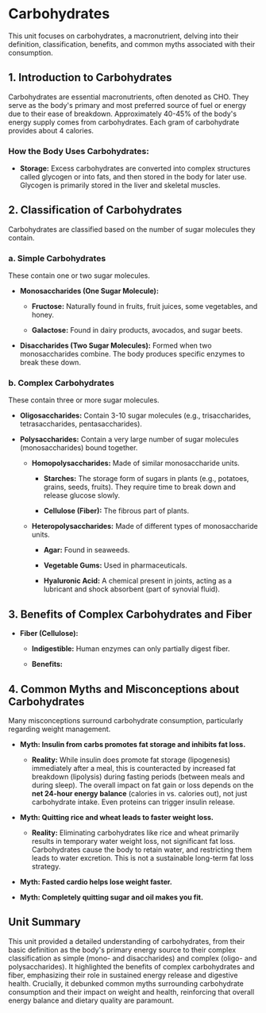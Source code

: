 Carbohydrates
=============

This unit focuses on carbohydrates, a macronutrient, delving into their definition, classification, benefits, and common myths associated with their consumption.

1\. Introduction to Carbohydrates
---------------------------------

Carbohydrates are essential macronutrients, often denoted as CHO. They serve as the body's primary and most preferred source of fuel or energy due to their ease of breakdown. Approximately 40-45% of the body's energy supply comes from carbohydrates. Each gram of carbohydrate provides about 4 calories.

### How the Body Uses Carbohydrates:

*   **Storage:** Excess carbohydrates are converted into complex structures called glycogen or into fats, and then stored in the body for later use. Glycogen is primarily stored in the liver and skeletal muscles.
    

2\. Classification of Carbohydrates
-----------------------------------

Carbohydrates are classified based on the number of sugar molecules they contain.

### a. Simple Carbohydrates

These contain one or two sugar molecules.

*   **Monosaccharides (One Sugar Molecule):**
    
    *   **Fructose:** Naturally found in fruits, fruit juices, some vegetables, and honey.
        
    *   **Galactose:** Found in dairy products, avocados, and sugar beets.
        
*   **Disaccharides (Two Sugar Molecules):** Formed when two monosaccharides combine. The body produces specific enzymes to break these down.
    

### b. Complex Carbohydrates

These contain three or more sugar molecules.

*   **Oligosaccharides:** Contain 3-10 sugar molecules (e.g., trisaccharides, tetrasaccharides, pentasaccharides).
    
*   **Polysaccharides:** Contain a very large number of sugar molecules (monosaccharides) bound together.
    
    *   **Homopolysaccharides:** Made of similar monosaccharide units.
        
        *   **Starches:** The storage form of sugars in plants (e.g., potatoes, grains, seeds, fruits). They require time to break down and release glucose slowly.
            
        
        *   **Cellulose (Fiber):** The fibrous part of plants.
            
    *   **Heteropolysaccharides:** Made of different types of monosaccharide units.
        
        *   **Agar:** Found in seaweeds.
            
        *   **Vegetable Gums:** Used in pharmaceuticals.
            
        *   **Hyaluronic Acid:** A chemical present in joints, acting as a lubricant and shock absorbent (part of synovial fluid).
            

3\. Benefits of Complex Carbohydrates and Fiber
-----------------------------------------------

*   **Fiber (Cellulose):**
    
    *   **Indigestible:** Human enzymes can only partially digest fiber.
        
    *   **Benefits:**
        

4\. Common Myths and Misconceptions about Carbohydrates
-------------------------------------------------------

Many misconceptions surround carbohydrate consumption, particularly regarding weight management.

*   **Myth: Insulin from carbs promotes fat storage and inhibits fat loss.**
    
    *   **Reality:** While insulin does promote fat storage (lipogenesis) immediately after a meal, this is counteracted by increased fat breakdown (lipolysis) during fasting periods (between meals and during sleep). The overall impact on fat gain or loss depends on the **net 24-hour energy balance** (calories in vs. calories out), not just carbohydrate intake. Even proteins can trigger insulin release.
        
*   **Myth: Quitting rice and wheat leads to faster weight loss.**
    
    *   **Reality:** Eliminating carbohydrates like rice and wheat primarily results in temporary water weight loss, not significant fat loss. Carbohydrates cause the body to retain water, and restricting them leads to water excretion. This is not a sustainable long-term fat loss strategy.
        
*   **Myth: Fasted cardio helps lose weight faster.**
    
*   **Myth: Completely quitting sugar and oil makes you fit.**
    

Unit Summary
------------

This unit provided a detailed understanding of carbohydrates, from their basic definition as the body's primary energy source to their complex classification as simple (mono- and disaccharides) and complex (oligo- and polysaccharides). It highlighted the benefits of complex carbohydrates and fiber, emphasizing their role in sustained energy release and digestive health. Crucially, it debunked common myths surrounding carbohydrate consumption and their impact on weight and health, reinforcing that overall energy balance and dietary quality are paramount.